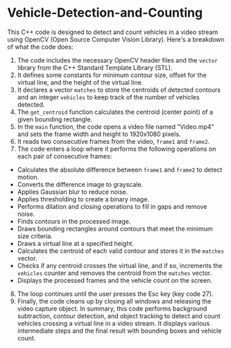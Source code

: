 # Vehicle-Detection-and-Counting

This C++ code is designed to detect and count vehicles in a video stream using OpenCV (Open Source Computer Vision Library). 
Here's a breakdown of what the code does: 
1. The code includes the necessary OpenCV header files and the `vector` library from the C++ Standard Template Library (STL).
2. It defines some constants for minimum contour size, offset for the virtual line, and the height of the virtual line.
3. It declares a vector `matches` to store the centroids of detected contours and an integer `vehicles` to keep track of the number of vehicles detected.
4. The `get_centroid` function calculates the centroid (center point) of a given bounding rectangle.
5. In the `main` function, the code opens a video file named "Video.mp4" and sets the frame width and height to 1920x1080 pixels.
6. It reads two consecutive frames from the video, `frame1` and `frame2`.
7. The code enters a loop where it performs the following operations on each pair of consecutive frames:
- Calculates the absolute difference between `frame1` and `frame2` to detect motion.
- Converts the difference image to grayscale.
- Applies Gaussian blur to reduce noise.
- Applies thresholding to create a binary image.
- Performs dilation and closing operations to fill in gaps and remove noise.
- Finds contours in the processed image.
- Draws bounding rectangles around contours that meet the minimum size criteria.
- Draws a virtual line at a specified height.
- Calculates the centroid of each valid contour and stores it in the `matches` vector.
- Checks if any centroid crosses the virtual line, and if so, increments the `vehicles` counter and removes the centroid from the `matches` vector.
- Displays the processed frames and the vehicle count on the screen.
8. The loop continues until the user presses the Esc key (key code 27).
9. Finally, the code cleans up by closing all windows and releasing the video capture object. In summary, this code performs background subtraction, contour detection, and object tracking to detect and count vehicles crossing a virtual line in a video stream. It displays various intermediate steps and the final result with bounding boxes and vehicle count.

